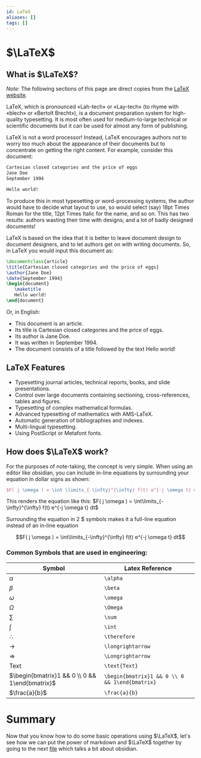 ```yaml
---
id: LaTeX
aliases: []
tags: []
---
```


# $\LaTeX$

## What is $\LaTeX$?

_Note_: The following sections of this page are direct copies from the
[LaTeX website](https://www.latex-project.org/about/).

LaTeX, which is pronounced «Lah-tech» or «Lay-tech» (to rhyme with «blech» or
«Bertolt Brecht»), is a document preparation system for high-quality
typesetting. It is most often used for medium-to-large technical or scientific
documents but it can be used for almost any form of publishing.

LaTeX is not a word processor! Instead, LaTeX encourages authors not to worry
too much about the appearance of their documents but to concentrate on getting
the right content. For example, consider this document:

```txt
Cartesian closed categories and the price of eggs
Jane Doe
September 1994

Hello world!
```

To produce this in most typesetting or word-processing systems, the author would
have to decide what layout to use, so would select (say) 18pt Times Roman for
the title, 12pt Times Italic for the name, and so on. This has two results:
authors wasting their time with designs; and a lot of badly designed documents!

LaTeX is based on the idea that it is better to leave document design to
document designers, and to let authors get on with writing documents. So, in
LaTeX you would input this document as:

```tex
\documentclass{article}
\title{Cartesian closed categories and the price of eggs}
\author{Jane Doe}
\date{September 1994}
\begin{document}
   \maketitle
   Hello world!
\end{document}
```

Or, in English:

- This document is an article.
- Its title is Cartesian closed categories and the price of eggs.
- Its author is Jane Doe.
- It was written in September 1994.
- The document consists of a title followed by the text Hello world!

## LaTeX Features

- Typesetting journal articles, technical reports, books, and slide
  presentations.
- Control over large documents containing sectioning, cross-references, tables
  and figures.
- Typesetting of complex mathematical formulas.
- Advanced typesetting of mathematics with AMS-LaTeX.
- Automatic generation of bibliographies and indexes.
- Multi-lingual typesetting.
- Using PostScript or Metafont fonts.

## How does $\LaTeX$ work?

For the purposes of note-taking, the concept is very simple. When using an
editor like obsidian, you can include in-line equations by surrounding your
equation in dollar signs as shown:

```tex
$F( j \omega ) = \int \limits_{-\infty}^{\infty} f(t) e^{-j \omega t} dt$
```

This renders the equation like this: $F( j \omega ) = \int\limits_{-\infty}^{\infty} f(t) e^{-j \omega t} dt$

Surrounding the equation in 2 \$ symbols makes it a full-line equation instead
of an in-line equation

$$F( j \omega ) = \int\limits_{-\infty}^{\infty} f(t) e^{-j \omega t} dt$$

### Common Symbols that are used in engineering:

| Symbol                                         | Latex Reference                                |
| ---------------------------------------------- | ---------------------------------------------- |
| $\alpha$                                       | `\alpha`                                       |
| $\beta$                                        | `\beta`                                        |
| $\omega$                                       | `\omega`                                       |
| $\Omega$                                       | `\Omega`                                       |
| $\sum\limits$                                  | `\sum`                                         |
| $\int$                                         | `\int`                                         |
| $\therefore$                                   | `\therefore`                                   |
| $\longrightarrow$                              | `\longrightarrow`                              |
| $\Longrightarrow$                              | `\Longrightarrow`                              |
| $\text{Text}$                                  | `\text{Text}`                                  |
| $\begin{bmatrix}1 && 0 \\ 0 && 1\end{bmatrix}$ | `\begin{bmatrix}1 && 0 \\ 0 && 1\end{bmatrix}` |
| $\frac{a}{b}$                                  | `\frac{a}{b}`                                  |

# Summary

Now that you know how to do some basic operations using $\LaTeX$, let's see how
we can put the power of markdown and $\LaTeX$ together by going to the next
[file](./obsidian.md) which talks a bit about obsidian.
